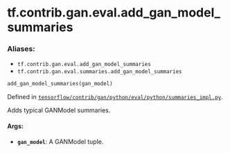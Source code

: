 <div itemscope itemtype="http://developers.google.com/ReferenceObject">
<meta itemprop="name" content="tf.contrib.gan.eval.add_gan_model_summaries" />
</div>

# tf.contrib.gan.eval.add_gan_model_summaries

### Aliases:

* `tf.contrib.gan.eval.add_gan_model_summaries`
* `tf.contrib.gan.eval.summaries.add_gan_model_summaries`

``` python
add_gan_model_summaries(gan_model)
```



Defined in [`tensorflow/contrib/gan/python/eval/python/summaries_impl.py`](https://www.tensorflow.org/code/tensorflow/contrib/gan/python/eval/python/summaries_impl.py).

Adds typical GANModel summaries.

#### Args:

* <b>`gan_model`</b>: A GANModel tuple.